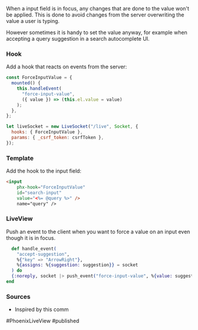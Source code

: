 When a input field is in focus, any changes that are done to the value won't be applied. This is done to avoid changes from the server overwriting the value a user is typing.

However sometimes it is handy to set the value anyway, for example when accepting a query suggestion in a search autocomplete UI.

### Hook
Add a hook that reacts on events from the server:
```js
const ForceInputValue = {
  mounted() {
    this.handleEvent(
      "force-input-value",
      ({ value }) => (this.el.value = value)
    );
  },
};

let liveSocket = new LiveSocket("/live", Socket, {
  hooks: { ForceInputValue },
  params: { _csrf_token: csrfToken },
});
```

### Template
Add the hook to the input field:
```html
<input
    phx-hook="ForceInputValue"
    id="search-input"
    value="<%= @query %>" />
    name="query" />
```

### LiveView
Push an event to the client when you want to force a value on an input even though it is in focus. 

```elixir
  def handle_event(
    "accept-suggestion",
    %{"key" => "ArrowRight"},
    %{assigns: %{suggestion: suggestion}} = socket
  ) do
  {:noreply, socket |> push_event("force-input-value", %{value: suggestion})}
end

```

### Sources
- Inspired by this comm

#PhoenixLiveView
#published